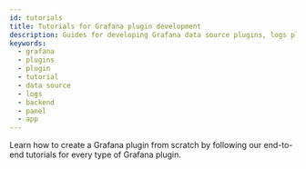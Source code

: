```yaml
---
id: tutorials
title: Tutorials for Grafana plugin development
description: Guides for developing Grafana data source plugins, logs plugins, panel plugins, and other plugins.
keywords:
  - grafana
  - plugins
  - plugin
  - tutorial
  - data source
  - logs
  - backend
  - panel
  - app
---
```


Learn how to create a Grafana plugin from scratch by following our end-to-end tutorials for every type of Grafana plugin.

<DocLinkList />
